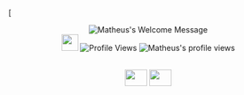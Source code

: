 [<p align="center">
		<img alt="Matheus's Welcome Message"
			 src="https://readme-typing-svg.herokuapp.com?size=30&background=45E5FF00&center=true&vCenter=true&lines=Hi+there!+I'm+Matheus">
<br />
 	<img src="https://media.giphy.com/media/WUlplcMpOCEmTGBtBW/giphy.gif" width="30"></h2> 
  	![Profile Views](https://komarev.com/ghpvc/?username=Mathvdias)
	<img src="https://hits.dwyl.com/Mathvdias/Mathvdias.svg?style=flat-square&show=unique" alt="Matheus's profile views" />

<br>
<div align="center">
<img align="center" height="30" width="40" src="https://cdn.jsdelivr.net/gh/devicons/devicon/icons/kotlin/kotlin-original.svg" />
<img align="center" height="30" width="40" src="https://cdn.jsdelivr.net/gh/devicons/devicon/icons/flutter/flutter-original.svg" />
</div>   
<br>  
